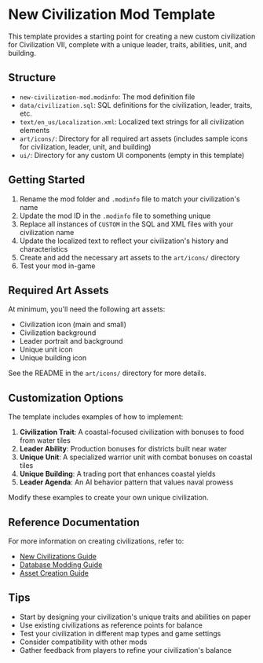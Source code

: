 # New Civilization Mod Template

This template provides a starting point for creating a new custom civilization for Civilization VII, complete with a unique leader, traits, abilities, unit, and building.

## Structure

- `new-civilization-mod.modinfo`: The mod definition file
- `data/civilization.sql`: SQL definitions for the civilization, leader, traits, etc.
- `text/en_us/Localization.xml`: Localized text strings for all civilization elements
- `art/icons/`: Directory for all required art assets (includes sample icons for civilization, leader, unit, and building)
- `ui/`: Directory for any custom UI components (empty in this template)

## Getting Started

1. Rename the mod folder and `.modinfo` file to match your civilization's name
2. Update the mod ID in the `.modinfo` file to something unique
3. Replace all instances of `CUSTOM` in the SQL and XML files with your civilization name
4. Update the localized text to reflect your civilization's history and characteristics
5. Create and add the necessary art assets to the `art/icons/` directory
6. Test your mod in-game

## Required Art Assets

At minimum, you'll need the following art assets:
- Civilization icon (main and small)
- Civilization background
- Leader portrait and background
- Unique unit icon
- Unique building icon

See the README in the `art/icons/` directory for more details.

## Customization Options

The template includes examples of how to implement:

1. **Civilization Trait**: A coastal-focused civilization with bonuses to food from water tiles
2. **Leader Ability**: Production bonuses for districts built near water
3. **Unique Unit**: A specialized warrior unit with combat bonuses on coastal tiles
4. **Unique Building**: A trading port that enhances coastal yields
5. **Leader Agenda**: An AI behavior pattern that values naval prowess

Modify these examples to create your own unique civilization.

## Reference Documentation

For more information on creating civilizations, refer to:
- [New Civilizations Guide](../new-civilizations.md)
- [Database Modding Guide](../database-modding.md)
- [Asset Creation Guide](../asset-creation.md)

## Tips

- Start by designing your civilization's unique traits and abilities on paper
- Use existing civilizations as reference points for balance
- Test your civilization in different map types and game settings
- Consider compatibility with other mods
- Gather feedback from players to refine your civilization's balance 